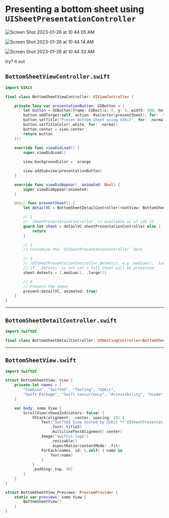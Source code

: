 # Presenting a bottom sheet using `UISheetPresentationController`

![Screen Shot 2023-01-26 at 10 44 05 AM](https://user-images.githubusercontent.com/1819208/214881851-dab435fa-90fb-4499-ab83-70ba6abc4c7c.png)

![Screen Shot 2023-01-26 at 10 44 14 AM](https://user-images.githubusercontent.com/1819208/214881876-74cfa2cf-d113-4393-ac6f-dbda3343e90e.png)

![Screen Shot 2023-01-26 at 10 44 32 AM](https://user-images.githubusercontent.com/1819208/214881900-b21cd9a6-acb3-48ce-89ea-a4f424571cd5.png)

try? it out 

## `BottomSheetViewController.swift`

```swift
import UIKit

final class BottomSheetViewController: UIViewController {

    private lazy var presentationButton: UIButton = {
        let button = UIButton(frame: CGRect(x: 0, y: 0, width: 300, height: 44))
        button.addTarget(self, action: #selector(presentSheet), for: .touchUpInside)
        button.setTitle("Preset Bottom Sheet using UIKit", for: .normal)
        button.setTitleColor(.white, for: .normal)
        button.center = view.center
        return button
    }()
    
    override func viewDidLoad() {
        super.viewDidLoad()

        view.backgroundColor = .orange

        view.addSubview(presentationButton)
    }

    override func viewDidAppear(_ animated: Bool) {
        super.viewDidAppear(animated)
    }

    @objc func presentSheet() {
        let detailVC = BottomSheetDetailController(rootView: BottomSheetView())

        // 1
        // `sheetPresentationController` is available as of iOS 15
        guard let sheet = detailVC.sheetPresentationController else {
            return
        }

        // 2
        // Customize the `UISheetPresentationController` here

        // 3
        // [UISheetPresentationController.Detents], e.g .medium(), .large()
        // if `.detents` is not set a full sheet will be presented
        sheet.detents = [.medium(), .large()]

        // 4
        // Present the sheet
        present(detailVC, animated: true)
    }
}
```

***


## `BottomSheetDetailController.swift`

```swift
import SwiftUI

final class BottomSheetDetailController: UIHostingController<BottomSheetView> {}
```

***

## `BottomSheetView.swift`

```swift
import SwiftUI

struct BottomSheetView: View {
    private let names = [
        "Combine", "SwiftUI", "Testing", "UIKit",
        "Swift Package", "Swift Concurrency", "Accessibility", "Xcode"
    ]

    var body: some View {
        ScrollView(showsIndicators: false) {
            VStack(alignment: .center, spacing: 20) {
                Text("SwiftUI View hosted by UIKit **`UISheetPresentationController`**")
                    .font(.title3)
                    .multilineTextAlignment(.center)
                Image("swiftui-logo")
                    .resizable()
                    .aspectRatio(contentMode: .fit)
                ForEach(names, id: \.self) { name in
                    Text(name)
                }
            }
            .padding(.top, 40)
        }
    }
}

struct BottomSheetView_Previews: PreviewProvider {
    static var previews: some View {
        BottomSheetView()
    }
}
```
